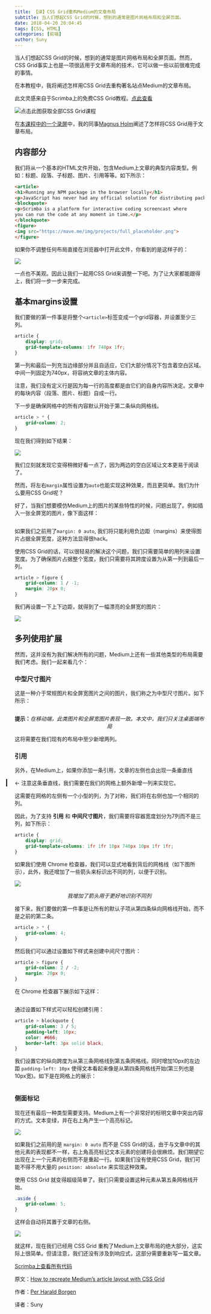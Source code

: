 ```yaml
---
title: 【译】CSS Grid重构Medium的文章布局
subtitle: 当人们想起CSS Grid的时候，想到的通常是图片网格布局和全屏页面。
date: 2018-04-20 20:04:45
tags: [CSS, HTML]
categories: [前端]
author: Suny
---
```


当人们想起CSS Grid的时候，想到的通常是图片网格布局和全屏页面。然而，CSS Grid事实上也是一项很适用于文章布局的技术，它可以做一些以前很难完成的事情。

在本教程中，我将阐述怎样用CSS Grid去重构著名站点Medium的文章布局。

<!-- more -->

此文灵感来自于Scrimba上的免费CSS Grid教程。[点此查看](https://scrimba.com/g/gR8PTE)

![点击此图获取全部CSS Grid课程](/images/2018-04-20-recreate-medium-article-layout-with-grid/1.png)

在[本课程中的一个录屏](https://scrimba.com/p/pWqLHa/cdp76sD)中，我的同事[Magnus Holm](https://medium.com/@judofyr)阐述了怎样将CSS Grid用于文章布局。


## 内容部分


我们将从一个基本的HTML文件开始，包含Medium上文章的典型内容类型。例如：标题、段落、子标题、图片、引用等等。如下所示：

```html
<article>
<h1>Running any NPM package in the browser locally</h1>
<p>JavaScript has never had any official solution for distributing packages, and every web platform (Rails, Django etc) has their own idea of how to structure and package JavaScript. In the last few years NPM has started becoming the canonical way of distribution, with Webpack as the build system, but there’s no way to load NPM packages in the browser without a server-side component.</p>
<blockquote>
<p>Scrimba is a platform for interactive coding screencast where
you can run the code at any moment in time.</p>
</blockquote>
<figure>
<img src="https://mave.me/img/projects/full_placeholder.png">
</figure>
```

如果你不调整任何布局直接在浏览器中打开此文件，你看到的是这样子的：

![](/images/2018-04-20-recreate-medium-article-layout-with-grid/2.png)

一点也不美观。因此让我们一起用CSS Grid来调整一下吧。为了让大家都能跟得上，我们将一步一步来完成。

## 基本margins设置

我们要做的第一件事是将整个`<article>`标签变成一个grid容器，并设置至少三列。

```css
article {
    display: grid;
    grid-template-columns: 1fr 740px 1fr;
}
```

第一列和最后一列充当边缘部分并且自适应，它们大部分情况下包含着空白区域。中间一列固定为740px，将容纳文章的主体内容。

注意，我们没有定义行是因为每一行的高度都是由它们的自身内容所决定。文章中的每块内容（段落、图片、标题）自成一行。

下一步是确保网格中的所有内容默认开始于第二条纵向网格线。

```css
article > * {
    grid-column: 2;
}
```

现在我们得到如下结果：

![](/images/2018-04-20-recreate-medium-article-layout-with-grid/3.png)

我们立刻就发现它变得稍微好看一点了，因为两边的空白区域让文本更易于阅读了。

然而，将左右`margin`属性设置为`auto`也能实现这种效果，而且更简单。我们为什么要用CSS Grid呢？

好了，当我们想要模仿Medium上的图片的某些特性的时候，问题出现了。例如插入一张全屏宽的图片，像下面这样：

<p style="width: 100vw;margin-left:-webkit-calc(50% - 50vw);margin-left:calc(50% - 50vw);"><a href="/images/2018-04-20-recreate-medium-article-layout-with-grid/4.jpg" class="fancybox" rel="group"><img src="/images/2018-04-20-recreate-medium-article-layout-with-grid/4.jpg" alt=""></a></p>

如果我们之前用了`margin: 0 auto`, 我们将只能利用负边距（margins）来使得图片占据全屏宽度，这种方法显得很hack。

使用CSS Grid的话，可以很轻易的解决这个问题，我们只需要简单的用列来设置宽度。为了确保图片占据整个宽度，我们只需要将其跨度设置为从第一列到最后一列。

```css
article > figure {
    grid-column: 1 / -1;
    margin: 20px 0;
}
```

我们再设置一下上下边距，就得到了一幅漂亮的全屏宽的图片：

![](/images/2018-04-20-recreate-medium-article-layout-with-grid/5.png)

## 多列使用扩展

然而，这并没有为我们解决所有的问题，Medium上还有一些其他类型的布局需要我们考虑。我们一起来看几个：

### 中型尺寸图片

这是一种介于常规图片和全屏宽图片之间的图片，我们称之为中型尺寸图片。如下所示：

<p style="width: -webkit-calc(50vw + 50%);width: calc(50vw + 50%);margin-left:-webkit-calc(25% - 25vw);margin-left:calc(25% - 25vw);"><a href="/images/2018-04-20-recreate-medium-article-layout-with-grid/6.jpeg" class="fancybox" rel="group"><img src="/images/2018-04-20-recreate-medium-article-layout-with-grid/6.jpeg" alt=""></a></p>
<p style="text-align: center;"><strong>提示：</strong><em>在移动端，此类图片和全屏宽图片表现一致。本文中，我们只关注桌面端布局</em></p>

这将需要在我们现有的布局中至少新增两列。


### 引用

另外，在Medium上，如果你添加一条引用，文章的左侧也会出现一条垂直线

<p style="border-left: 3px solid rgba(0,0,0,.84);padding-left: 20px;margin-left: -23px;">← 注意这条垂直线，我们需要在我们的网格上额外新增一列来实现它。</p>

这需要在网格的左侧有一个小型的列，为了对称，我们将在右侧也加一个相同的列。

因此，为了支持 **引用** 和 **中间尺寸图片**，我们需要将容器宽度划分为7列而不是三列，如下所示：

```css
article {
    display: grid;
    grid-template-columns: 1fr 1fr 10px 740px 10px 1fr 1fr;
}
```

如果我们使用 Chrome 检查器，我们可以显式地看到背后的网格线（如下图所示），此外，我还增加了一些箭头来标识出不同的列，以便于识别。

![](/images/2018-04-20-recreate-medium-article-layout-with-grid/7.png)
<p style="text-align: center;"><em>我增加了箭头用于更好地识别不同列</em></p>

接下来，我们要做的第一件事是让所有的默认子项从第四条纵向网格线开始，而不是之前的第二条。

```css
article > * {
    grid-column: 4;
}
```

然后我们可以通过设置如下样式来创建中间尺寸图片：

```css
article > figure {
    grid-column: 2 / -2;
    margin: 20px 0;
}
```

在 Chrome 检查器下展示如下这样：

<p style="width: -webkit-calc(50vw + 50%);width: calc(50vw + 50%);margin-left:-webkit-calc(25% - 25vw);margin-left:calc(25% - 25vw);"><a href="/images/2018-04-20-recreate-medium-article-layout-with-grid/8.png" class="fancybox" rel="group"><img src="/images/2018-04-20-recreate-medium-article-layout-with-grid/8.png" alt=""></a></p>

通过设置如下样式可以轻松创建引用：

```css
article > blockquote {
    grid-column: 3 / 5;
    padding-left: 10px;
    color: #666;
    border-left: 3px solid black;
}
```

我们设置它的纵向跨度为从第三条网格线到第五条网格线。同时增加10px的左边距 `padding-left: 10px` 使得文本看起来像是从第四条网格线开始(第三列也是10px宽)。如下是在网格上的展示：

<p style="width: -webkit-calc(50vw + 50%);width: calc(50vw + 50%);margin-left:-webkit-calc(25% - 25vw);margin-left:calc(25% - 25vw);"><a href="/images/2018-04-20-recreate-medium-article-layout-with-grid/9.png" class="fancybox" rel="group"><img src="/images/2018-04-20-recreate-medium-article-layout-with-grid/9.png" alt=""></a></p>

### 侧面标记

现在还有最后一种类型需要支持。Medium上有一个非常好的标明文章中突出内容的方式。文本变绿，并在右上角产生一个高亮标记。

![](/images/2018-04-20-recreate-medium-article-layout-with-grid/10.png)


如果我们之前用的是 `margin: 0 auto` 而不是 CSS Grid的话，由于与文章中的其他元素的表现都不一样，右上角高亮标记文本元素的创建将会很麻烦。我们期望它出现在上一个元素的右侧而不是重起一行。如果我们没有使用CSS Grid，我们可能不得不用大量的 `position: absolute` 来实现这种效果。

使用 CSS Grid 就变得超级简单了。我们只需要设置这种元素从第五条网格线开始。

```css
.aside {
    grid-column: 5;
}
```

这样会自动将其置于文章的右侧。

![](/images/2018-04-20-recreate-medium-article-layout-with-grid/11.png)

就这样，现在我们已经用 CSS Grid 重构了Medium上文章布局的绝大部分，这实际上很简单。但请注意，我们还没有涉及到响应式，这部分需要重新写一篇文章。

[Scrimba上查看所有代码](https://scrimba.com/c/cedLJfW)



原文：[How to recreate Medium’s article layout with CSS Grid](https://medium.freecodecamp.org/how-to-recreate-mediums-article-layout-with-css-grid-b4608792bad1)

作者：[Per Harald Borgen](https://medium.freecodecamp.org/@perborgen)

译者：Suny

